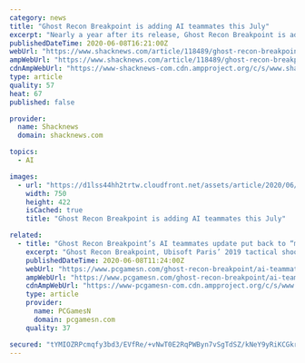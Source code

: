 ```yaml
---
category: news
title: "Ghost Recon Breakpoint is adding AI teammates this July"
excerpt: "Nearly a year after its release, Ghost Recon Breakpoint is adding AI teammates. This is something the community has been clamoring for ever since the game first dropped, and now it looks like Ubisoft is granting that player wish as of July."
publishedDateTime: 2020-06-08T16:21:00Z
webUrl: "https://www.shacknews.com/article/118489/ghost-recon-breakpoint-is-adding-ai-teammates-this-july"
ampWebUrl: "https://www.shacknews.com/article/118489/ghost-recon-breakpoint-is-adding-ai-teammates-this-july?amphtml=1"
cdnAmpWebUrl: "https://www-shacknews-com.cdn.ampproject.org/c/s/www.shacknews.com/article/118489/ghost-recon-breakpoint-is-adding-ai-teammates-this-july?amphtml=1"
type: article
quality: 57
heat: 67
published: false

provider:
  name: Shacknews
  domain: shacknews.com

topics:
  - AI

images:
  - url: "https://d1lss44hh2trtw.cloudfront.net/assets/article/2020/06/08/60_feature.jpeg"
    width: 750
    height: 422
    isCached: true
    title: "Ghost Recon Breakpoint is adding AI teammates this July"

related:
  - title: "Ghost Recon Breakpoint’s AI teammates update put back to “mid-July”"
    excerpt: "Ghost Recon Breakpoint, Ubisoft Paris’ 2019 tactical shooter, was due to get an update at some point this month – June 2020 – that would introduce AI teammates into the game. However, the dev’s now announced the highly anticipated feature won’t be on the way until next month,"
    publishedDateTime: 2020-06-08T11:24:00Z
    webUrl: "https://www.pcgamesn.com/ghost-recon-breakpoint/ai-teammates-update"
    ampWebUrl: "https://www.pcgamesn.com/ghost-recon-breakpoint/ai-teammates-update?amp"
    cdnAmpWebUrl: "https://www-pcgamesn-com.cdn.ampproject.org/c/s/www.pcgamesn.com/ghost-recon-breakpoint/ai-teammates-update?amp"
    type: article
    provider:
      name: PCGamesN
      domain: pcgamesn.com
    quality: 37

secured: "tYMIOZRPcmqfy3bd3/EVfRe/+vNwT0E2RqPWByn7vSgTdSZ/kNeY9yRiKCGkrHaI8EXo/lcBeIIh4kU3k0mmZEyrXyKMC0/8NjTswn9IN8ty4PxnskOzmRcKesqwM7H3ky2aIugmJSO2c49+Bd1n/4NscLi6+3MjcfhmXrfL4tjcyBZ+M/uMBy00RAx+eI+g8jbdr3PLq7Ms68fHzN4NnExtkOCuaASruUKWDwcAncsMtZa9O1Wo1S4P3MjljpwXK+qnjph2KPpMbqa1tDqA/haGji8nBwNXtsAa1+myuXY4oSNWL88ihjDdhmap8O8k8HbD7vGIzkDT53/yM7n9uhjteSo9XKBV8AmKOPdxd1EdAPromylEKXk2UKiDiaPAopV9QN7WFZbYp4+0jbmCzH+QASRy2JCwUhbhmDgrGwYzisNv/xLAsFxX9dUHlw/Y3NC52fVzmTqnnhR68VAMaSEAYNK2tzIr50GLGaAWsPc=;ijva+mZzSXbItbqKrhT0FA=="
---
```


